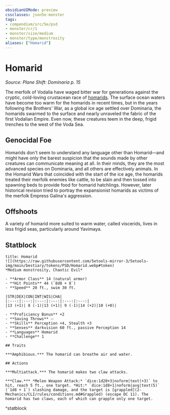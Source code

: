 ```yaml
---
obsidianUIMode: preview
cssclasses: json5e-monster
tags:
- compendium/src/5e/psd
- monster/cr/1
- monster/size/medium
- monster/type/monstrosity
aliases: ["Homarid"]
---
```

# Homarid
*Source: Plane Shift: Dominaria p. 15*  

The merfolk of Vodalia have waged bitter war for generations against the cryptic, cold-loving crustacean race of [homarids](2-Mechanics/CLI/bestiary/monstrosity/homarid-psd.md). The surface ocean waters have become too warm for the homarids in recent times, but in the years following the Brothers' War, as a global ice age settled over Dominaria, the homarids swarmed to the surface and nearly unraveled the fabric of the first Vodalian Empire. Even now, these creatures teem in the deep, frigid trenches to the west of the Voda Sea.

## Genocidal Foe

Homarids don't seem to understand any language other than Homarid—and might have only the barest suspicion that the sounds made by other creatures can communicate meaning at all. In their minds, they are the most advanced species on Dominaria, and all others are effectively animals. In the Homarid Wars that coincided with the start of the ice age, the homarids treated their merfolk enemies like cattle, to be slain and then tossed into spawning beds to provide food for homarid hatchlings. However, later historical revision tried to portray the expansionist homarids as victims of the merfolk Empress Galina's aggression.

## Offshoots

A variety of homarid more suited to warm water, called viscerids, lives in less frigid seas, particularly around Yavimaya.

## Statblock

```ad-statblock
title: Homarid
![](https://raw.githubusercontent.com/5etools-mirror-3/5etools-img/main/bestiary/tokens/PSD/Homarid.webp#token)
*Medium monstrosity, Chaotic Evil*

- **Armor Class** 14 (natural armor)
- **Hit Points** 44 (`8d8 + 8`)
- **Speed** 20 ft., swim 30 ft.

|STR|DEX|CON|INT|WIS|CHA|
|:---:|:---:|:---:|:---:|:---:|:---:|
|13 (+1)| 8 (-1)|13 (+1)| 9 (-1)|14 (+2)|10 (+0)|

- **Proficiency Bonus** +2
- **Saving Throws** ⏤
- **Skills** Perception +4, Stealth +3
- **Senses** darkvision 60 ft., passive Perception 14
- **Languages** Homarid
- **Challenge** 1

## Traits

***Amphibious.*** The homarid can breathe air and water.

## Actions

***Multiattack.*** The homarid makes two claw attacks.

***Claw.*** *Melee Weapon Attack:* `dice:1d20+3|noform|text(+3)` to hit, reach 5 ft., one target. *Hit:* `dice:1d8+1|noform|avg|text(5)` (`1d8 + 1`) slashing damage, and the target is [grappled](2-Mechanics/CLI/rules/conditions.md#Grappled) (escape DC 11). The homarid has two claws, each of which can grapple only one target.
```
^statblock